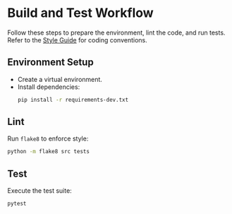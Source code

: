 # Build and Test Workflow

Follow these steps to prepare the environment, lint the code, and run tests.
Refer to the [Style Guide](./styleguide.md) for coding conventions.

## Environment Setup
- Create a virtual environment.
- Install dependencies:
  ```bash
  pip install -r requirements-dev.txt
  ```

## Lint
Run `flake8` to enforce style:
```bash
python -m flake8 src tests
```

## Test
Execute the test suite:
```bash
pytest
```

